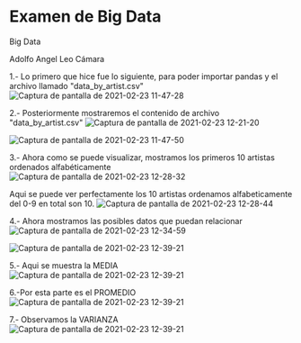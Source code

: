 # Examen de Big Data 
Big Data

Adolfo Angel Leo Cámara

1.- Lo primero que hice fue lo siguiente, para poder importar pandas y el archivo llamado "data_by_artist.csv"
![Captura de pantalla de 2021-02-23 11-47-28](https://user-images.githubusercontent.com/78035004/108887931-77e3d780-75d0-11eb-9e19-aabd39d9a723.png)

2.- Posteriormente mostraremos el contenido de archivo "data_by_artist.csv"
![Captura de pantalla de 2021-02-23 12-21-20](https://user-images.githubusercontent.com/78035004/108889267-ce054a80-75d1-11eb-837f-855352ae1fc8.png)

![Captura de pantalla de 2021-02-23 11-47-50](https://user-images.githubusercontent.com/78035004/108889810-67ccf780-75d2-11eb-9929-854f10bcc471.png)

3.- Ahora como se puede visualizar, mostramos los primeros 10 artistas ordenados alfabéticamente  
![Captura de pantalla de 2021-02-23 12-28-32](https://user-images.githubusercontent.com/78035004/108890228-ef1a6b00-75d2-11eb-94f4-a08a1510da75.png)

Aqui se puede ver perfectamente los 10 artistas ordenamos alfabeticamente del 0-9 en total son 10.
![Captura de pantalla de 2021-02-23 12-28-44](https://user-images.githubusercontent.com/78035004/108890553-57694c80-75d3-11eb-87af-4c2387db01d9.png)


4.- Ahora mostramos las posibles datos que puedan relacionar  
![Captura de pantalla de 2021-02-23 12-34-59](https://user-images.githubusercontent.com/78035004/108890945-c777d280-75d3-11eb-8dca-4da901ad08dd.png)

![Captura de pantalla de 2021-02-23 12-39-21](https://user-images.githubusercontent.com/78035004/108891394-466d0b00-75d4-11eb-9976-d09e84a1251b.png)


5.- Aqui se muestra la MEDIA
![Captura de pantalla de 2021-02-23 12-39-21](https://user-images.githubusercontent.com/78035004/108891958-efb40100-75d4-11eb-8c6d-7786b982f331.png)


6.-Por esta parte es el PROMEDIO
![Captura de pantalla de 2021-02-23 12-39-21](https://user-images.githubusercontent.com/78035004/108892280-4c172080-75d5-11eb-9be3-0031b67e6eaf.png)


7.- Observamos la VARIANZA
![Captura de pantalla de 2021-02-23 12-39-21](https://user-images.githubusercontent.com/78035004/108892645-bdef6a00-75d5-11eb-936b-649a70bc83f0.png)


